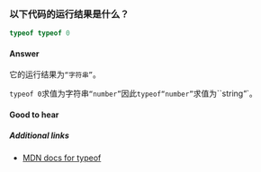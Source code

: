 ### 以下代码的运行结果是什么？

```js
typeof typeof 0
```

#### Answer

它的运行结果为`“字符串”`。

`typeof 0`求值为字符串`“number”`因此`typeof“number”`求值为``string“`。

#### Good to hear

##### Additional links

* [MDN docs for typeof](https://developer.mozilla.org/en-US/docs/Web/JavaScript/Reference/Operators/typeof)

<!-- tags: (javascript) -->

<!-- expertise: (1) -->
